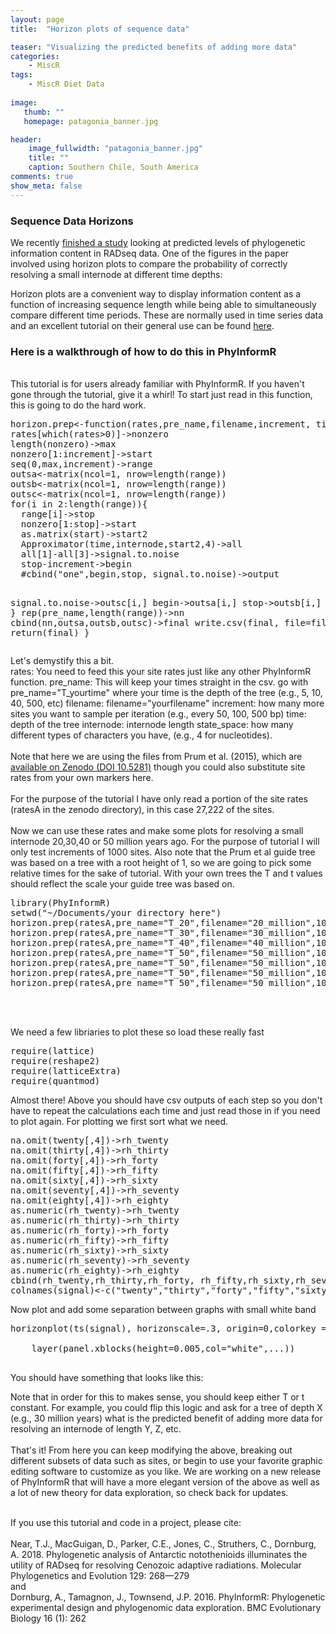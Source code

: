 ```yaml
---
layout: page
title:  "Horizon plots of sequence data"

teaser: "Visualizing the predicted benefits of adding more data"
categories:
    - MiscR
tags:
    - MiscR Diet Data 
    
image:
   thumb: ""
   homepage: patagonia_banner.jpg

header:
    image_fullwidth: "patagonia_banner.jpg"
    title: ""
    caption: Southern Chile, South America
comments: true
show_meta: false    
---
```

<h3>Sequence Data Horizons</h3>

We recently <a href='https://www.sciencedirect.com/science/article/pii/S1055790318302306?via%3Dihub'> finished a study</a> looking at predicted levels of phylogenetic information content in RADseq data. One of the figures in the paper involved using horizon plots to compare the probability of correctly resolving a small internode at different time depths:
<img class="b30" src="https://carolinafishes.github.io/images/Near_et_al_horizon_plot.png" alt="">

Horizon plots are a convenient way to display information content as a function of increasing sequence length while being able to simultaneously compare different time periods. These are normally used in time series data and an excellent tutorial on their general use can be found <a href='https://www.r-bloggers.com/application-of-horizon-plots/'> here</a>.  

<h3> Here is a walkthrough of how to do this in PhyInformR </h3>

<br>
This tutorial is for users already familiar with PhyInformR. If you haven't gone through the tutorial, give it a whirl! To start just read in this function, this is going to do the hard work. 
<pre>
horizon.prep<-function(rates,pre_name,filename,increment, time, internode,state_space){
rates[which(rates>0)]->nonzero
length(nonzero)->max
nonzero[1:increment]->start
seq(0,max,increment)->range
outsa<-matrix(ncol=1, nrow=length(range))
outsb<-matrix(ncol=1, nrow=length(range))
outsc<-matrix(ncol=1, nrow=length(range))
for(i in 2:length(range)){
  range[i]->stop
  nonzero[1:stop]->start
  as.matrix(start)->start2
  Approximator(time,internode,start2,4)->all
  all[1]-all[3]->signal.to.noise
  stop-increment->begin
  #cbind("one",begin,stop, signal.to.noise)->output
  
  signal.to.noise->outsc[i,]
    begin->outsa[i,]
      stop->outsb[i,]
}
rep(pre_name,length(range))->nn
cbind(nn,outsa,outsb,outsc)->final
write.csv(final, file=filename)
return(final)
}
</pre>
Let's demystify this a bit. 
<br>
rates: You need to feed this your site rates just like any other PhyInformR function.
pre_name: This will keep your times straight in the csv. go with pre_name="T_yourtime" where your time is the depth of the tree (e.g., 5, 10, 40, 500, etc)
filename: filename="yourfilename"
increment: how many more sites you want to sample per iteration (e.g., every 50, 100, 500 bp)
time: depth of the tree
internode: internode length
state_space: how many different types of characters you have, (e.g., 4 for nucleotides).
<br>
<br>
Note that here we are using the files from Prum et al. (2015), which are <a href='https://zenodo.org/record/30269?ln=en#.VfJJ-GRViko'> available on Zenodo (DOI 10.5281)</a>
though you could also substitute site rates from your own markers here. 
<br>
<br>
For the purpose of the tutorial I have only read a portion of the site rates (ratesA in the zenodo directory), in this case 27,222 of the sites. 
<br>
<br>
Now we can use these rates and make some plots for resolving a small internode 20,30,40 or 50 million years ago. For the purpose of tutorial I will only test increments of 1000 sites. Also note that the Prum et al guide tree was based on a tree with a root height of 1, so we are going to pick some relative times for the sake of tutorial. With your own trees the T and t values should reflect the scale your guide tree was based on. 
<pre>
library(PhyInformR)
setwd("~/Documents/your directory here")
horizon.prep(ratesA,pre_name="T_20",filename="20_million",1000, .28, .03,4)->twenty
horizon.prep(ratesA,pre_name="T_30",filename="30_million",1000, .38, .03,4)->thirty
horizon.prep(ratesA,pre_name="T_40",filename="40_million",1000, .48, .03,4)->forty
horizon.prep(ratesA,pre_name="T_50",filename="50_million",1000, .58, .03,4)->fifty
horizon.prep(ratesA,pre_name="T_50",filename="50_million",1000, .68, .03,4)->sixty
horizon.prep(ratesA,pre_name="T_50",filename="50_million",1000, .78, .03,4)->seventy
horizon.prep(ratesA,pre_name="T_50",filename="50_million",1000, .88, .03,4)->eighty
</pre>
<br>

<br>We need a few libriaries to plot these so load these really fast
<pre>
require(lattice)
require(reshape2)
require(latticeExtra)
require(quantmod)
</pre>

Almost there! Above you should have csv outputs of each step so you don't have to repeat the calculations each time and just read those in if you need to plot again. For plotting we first sort what we need. 
<pre>
na.omit(twenty[,4])->rh_twenty
na.omit(thirty[,4])->rh_thirty
na.omit(forty[,4])->rh_forty
na.omit(fifty[,4])->rh_fifty
na.omit(sixty[,4])->rh_sixty
na.omit(seventy[,4])->rh_seventy
na.omit(eighty[,4])->rh_eighty
as.numeric(rh_twenty)->rh_twenty
as.numeric(rh_thirty)->rh_thirty
as.numeric(rh_forty)->rh_forty
as.numeric(rh_fifty)->rh_fifty
as.numeric(rh_sixty)->rh_sixty
as.numeric(rh_seventy)->rh_seventy
as.numeric(rh_eighty)->rh_eighty
cbind(rh_twenty,rh_thirty,rh_forty, rh_fifty,rh_sixty,rh_seventy,rh_eighty)->signal
colnames(signal)<-c("twenty","thirty","forty","fifty","sixty","seventy","eighty")
</pre>
Now plot and add some separation between graphs with small white band
<pre>
horizonplot(ts(signal), horizonscale=.3, origin=0,colorkey = TRUE, layout=c(1,10))+

    layer(panel.xblocks(height=0.005,col="white",...))

</pre>
You should have something that looks like this:

 <img class="b30" src="https://carolinafishes.github.io/images/horizon_example" alt="">
<br>
Note that in order for this to makes sense, you should keep either T or t constant. For example, you could flip this logic and ask for a tree of depth X (e.g., 30 million years) what is the predicted benefit of adding more data for resolving an internode of length Y, Z, etc. 
<br>
<br>
That's it! From here you can keep modifying the above, breaking out different subsets of data such as sites, or begin to use your favorite graphic editing software to customize as you like. We are working on a new release of PhyInformR that will have a more elegant version of the above as well as a lot of new theory for data exploration, so check back for updates.

<br> If you use this tutorial and code in a project, please cite:
<br>
<br>
Near, T.J., MacGuigan, D., Parker, C.E., Jones, C., Struthers, C., Dornburg, A. 2018. Phylogenetic analysis of Antarctic notothenioids illuminates the utility of RADseq for resolving Cenozoic adaptive radiations. Molecular Phylogenetics and Evolution 129: 268—279
<br>
and
<br>
Dornburg, A., Tamagnon, J., Townsend, J.P. 2016. PhyInformR: Phylogenetic experimental design and phylogenomic data exploration. BMC Evolutionary Biology 16 (1): 262


